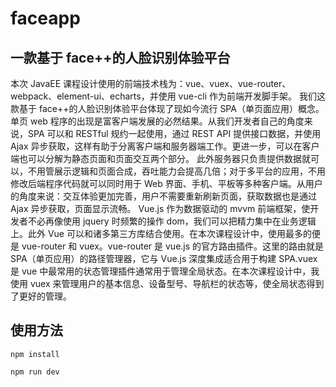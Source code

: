 # faceapp

## 一款基于 face++的人脸识别体验平台

本次 JavaEE 课程设计使用的前端技术栈为：vue、vuex、vue-router、webpack、element-ui、echarts，并使用 vue-cli 作为前端开发脚手架。
我们这款基于 face++的人脸识别体验平台体现了现如今流行 SPA（单页面应用）概念。单页 web 程序的出现是富客户端发展的必然结果。从我们开发者自己的角度来说，SPA 可以和 RESTful 规约一起使用，通过 REST API 提供接口数据，并使用 Ajax 异步获取，这样有助于分离客户端和服务器端工作。更进一步，可以在客户端也可以分解为静态页面和页面交互两个部分。 此外服务器只负责提供数据就可以，不用管展示逻辑和页面合成，吞吐能力会提高几倍；对于多平台的应用，不用修改后端程序代码就可以同时用于 Web 界面、手机、平板等多种客户端。从用户的角度来说：交互体验更加完善，用户不需要重新刷新页面，获取数据也是通过 Ajax 异步获取，页面显示流畅。
Vue.js 作为数据驱动的 mvvm 前端框架，使开发者不必再像使用 jquery 时频繁的操作 dom，我们可以把精力集中在业务逻辑上。此外 Vue 可以和诸多第三方库结合使用。在本次课程设计中，使用最多的便是 vue-router 和 vuex。vue-router 是 vue.js 的官方路由插件。这里的路由就是 SPA（单页应用）的路径管理器，它与 Vue.js 深度集成适合用于构建 SPA.vuex 是 vue 中最常用的状态管理插件通常用于管理全局状态。在本次课程设计中，我使用 vuex 来管理用户的基本信息、设备型号、导航栏的状态等，使全局状态得到了更好的管理。

## 使用方法

`npm install`

`npm run dev`

